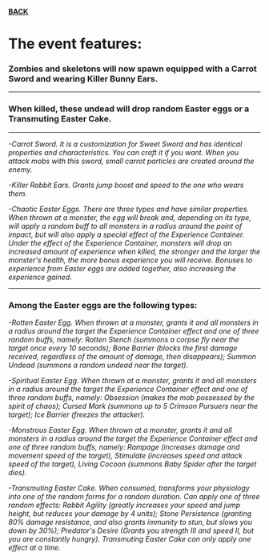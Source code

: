 [**BACK**](https://xemrael.github.io/Chaotic-Pack/)

# The event features: 

### Zombies and skeletons will now spawn equipped with a Carrot Sword and wearing Killer Bunny Ears.

***

### When killed, these undead will drop random Easter eggs or a Transmuting Easter Cake.

***

*-Carrot Sword. It is a customization for Sweet Sword and has identical properties and characteristics. You can craft it if you want. When you attack mobs with this sword, small carrot particles are created around the enemy.*
 
*-Killer Rabbit Ears. Grants jump boost and speed to the one who wears them.*
 
*-Chaotic Easter Eggs. There are three types and have similar properties. When thrown at a monster, the egg will break and, depending on its type, will apply a random buff to all monsters in a radius around the point of impact, but will also apply a special effect of the Experience Container. Under the effect of the Experience Container, monsters will drop an increased amount of experience when killed, the stronger and the larger the monster's health, the more bonus experience you will receive. Bonuses to experience from Easter eggs are added together, also increasing the experience gained.*
	
***
	
### Among the Easter eggs are the following types:

*-Rotten Easter Egg. When thrown at a monster, grants it and all monsters in a radius around the target the Experience Container effect and one of three random buffs, namely: Rotten Stench (summons a corpse fly near the target once every 10 seconds); Bone Barrier (blocks the first damage received, regardless of the amount of damage, then disappears); Summon Undead (summons a random undead near the target).*

*-Spiritual Easter Egg. When thrown at a monster, grants it and all monsters in a radius around the target the Experience Container effect and one of three random buffs, namely: Obsession (makes the mob possessed by the spirit of chaos); Cursed Mark (summons up to 5 Crimson Pursuers near the target); Ice Barrier (freezes the attacker).*

*-Monstrous Easter Egg. When thrown at a monster, grants it and all monsters in a radius around the target the Experience Container effect and one of three random buffs, namely: Rampage (increases damage and movement speed of the target), Stimulate (increases speed and attack speed of the target), Living Cocoon (summons Baby Spider after the target dies).*

*-Transmuting Easter Cake. When consumed, transforms your physiology into one of the random forms for a random duration. Can apply one of three random effects: Rabbit Agility (greatly increases your speed and jump height, but reduces your damage by 4 units); Stone Persistence (granting 80% damage resistance, and also grants immunity to stun, but slows you down by 30%); Predator's Desire (Grants you strength III and speed II, but you are constantly hungry). Transmuting Easter Cake can only apply one effect at a time.*
